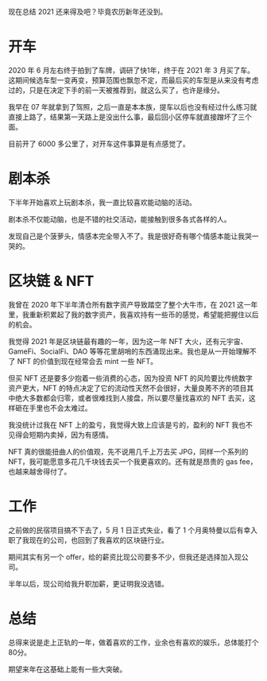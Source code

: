 现在总结 2021 还来得及吧？毕竟农历新年还没到。

# 开车
2020 年 6 月左右终于拍到了车牌，调研了快1年，终于在 2021 年 3 月买了车。这期间候选车型一变再变，预算范围也飘忽不定，而最后买的车型是从来没有考虑过的，只是在决定下手的前一天被推荐到，就这么买了，也许是缘分。

我早在 07 年就拿到了驾照，之后一直是本本族，提车以后也没有经过什么练习就直接上路了，结果第一天路上是没出什么事，最后回小区停车就直接蹭坏了三个面。

目前开了 6000 多公里了，对开车这件事算是有点感觉了。

# 剧本杀
下半年开始喜欢上玩剧本杀，我一直比较喜欢能动脑的活动。

剧本杀不仅能动脑，也是不错的社交活动，能接触到很多各式各样的人。

发现自己是个菠萝头，情感本完全带入不了。我是很好奇有哪个情感本能让我哭一哭的。

# 区块链 & NFT
我曾在 2020 年下半年清仓所有数字资产导致踏空了整个大牛市，在 2021 这一年里，我重新积累起了我的数字资产，我喜欢持有一些币的感觉，希望能把握住以后的机会。

我觉得 2021 年是区块链最有趣的一年，因为这一年 NFT 大火，还有元宇宙、GameFi、SocialFi、DAO 等等花里胡哨的东西涌现出来。我也是从一开始理解不了 NFT 的价值到现在经常会去 mint 一些 NFT。

但买 NFT 还是要多少抱着一些消费的心态，因为投资 NFT 的风险要比传统数字资产更大，NFT 的特点决定了它的流动性天然不会很好，大量良莠不齐的项目其中绝大多数都会归零，或者很难找到人接盘，所以要尽量找喜欢的 NFT 去买，这样砸在手里也不会太难过。

我没统计过我在 NFT 上的盈亏，我觉得大致上应该是亏的，盈利的 NFT 我也不见得会短期内卖掉，因为有感情。

NFT 真的很能扭曲人的价值观，先不说用几千上万去买 JPG，同样一个系列的 NFT，我可能愿意多花几千块钱去买一个我更喜欢的。还有就是昂贵的 gas fee，也越来越舍得付了。

# 工作
之前做的民宿项目搞不下去了，5 月 1 日正式失业，看了 1 个月奥特曼以后有幸入职了我现在的公司，也回到了我喜欢的区块链行业。

期间其实有另一个 offer，给的薪资比现公司要多不少，但我还是选择加入现公司。

半年以后，现公司给我升职加薪，更证明我没选错。

# 总结
总得来说是走上正轨的一年，做着喜欢的工作，业余也有喜欢的娱乐，总体能打个80分。

期望来年在这基础上能有一些大突破。
